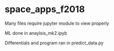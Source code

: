 # space_apps_f2018

Many files require jupyter module to view properly

ML done in anaylsis_mk2.ipyb

Differentials and program ran in predict_data.py 



